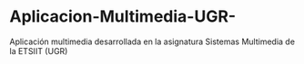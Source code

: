 # Aplicacion-Multimedia-UGR-
Aplicación multimedia desarrollada en la asignatura Sistemas Multimedia de la ETSIIT (UGR)
